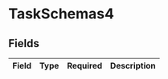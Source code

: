 # TaskSchemas4


## Fields

| Field       | Type        | Required    | Description |
| ----------- | ----------- | ----------- | ----------- |